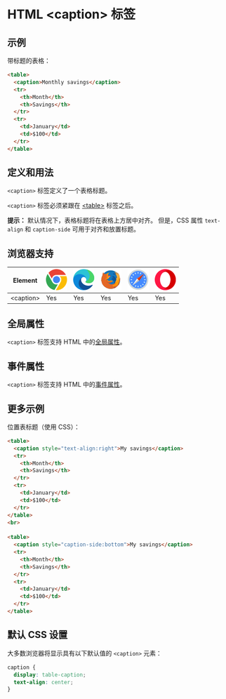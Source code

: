 HTML \<caption> 标签
===

## 示例

带标题的表格：

```html idoc:preview
<table>
  <caption>Monthly savings</caption>
  <tr>
    <th>Month</th>
    <th>Savings</th>
  </tr>
  <tr>
    <td>January</td>
    <td>$100</td>
  </tr>
</table>
```

## 定义和用法

`<caption>` 标签定义了一个表格标题。

`<caption>` 标签必须紧跟在 [\<table>](./table.md) 标签之后。

**提示：** 默认情况下，表格标题将在表格上方居中对齐。 但是，CSS 属性 `text-align` 和 `caption-side` 可用于对齐和放置标题。

## 浏览器支持

| Element  | ![chrome][1] | ![edge][2] | ![firefox][3] | ![safari][4] | ![opera][5] |
| --------- | --- | --- | --- | --- | --- |
| \<caption> | Yes | Yes | Yes | Yes | Yes |
<!--rehype:style=width: 100%; display: inline-table;-->

## 全局属性

`<caption>` 标签支持 HTML 中的[全局属性](../reference/standardattributes.md)。

## 事件属性

`<caption>` 标签支持 HTML 中的[事件属性](../reference/eventattributes.md)。

## 更多示例

位置表标题（使用 CSS）：

```html idoc:preview
<table>
  <caption style="text-align:right">My savings</caption>
  <tr>
    <th>Month</th>
    <th>Savings</th>
  </tr>
  <tr>
    <td>January</td>
    <td>$100</td>
  </tr>
</table>
<br>

<table>
  <caption style="caption-side:bottom">My savings</caption>
  <tr>
    <th>Month</th>
    <th>Savings</th>
  </tr>
  <tr>
    <td>January</td>
    <td>$100</td>
  </tr>
</table>
```

## 默认 CSS 设置

大多数浏览器将显示具有以下默认值的 `<caption>` 元素：

```css
caption {
  display: table-caption;
  text-align: center;
}
```

[1]: ../assets/chrome.svg
[2]: ../assets/edge.svg
[3]: ../assets/firefox.svg
[4]: ../assets/safari.svg
[5]: ../assets/opera.svg